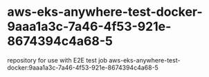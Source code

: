 # aws-eks-anywhere-test-docker-9aaa1a3c-7a46-4f53-921e-8674394c4a68-5
repository for use with E2E test job aws-eks-anywhere-test-docker:9aaa1a3c-7a46-4f53-921e-8674394c4a68-5
